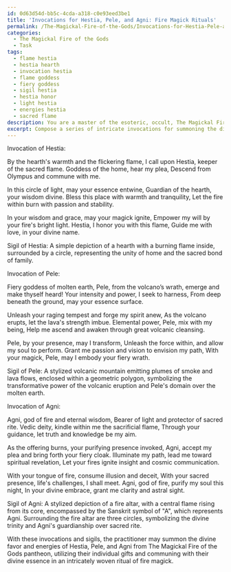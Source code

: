 ```yaml
---
id: 0d63d54d-bb5c-4cda-a318-c0e93eed3be1
title: 'Invocations for Hestia, Pele, and Agni: Fire Magick Rituals'
permalink: /The-Magickal-Fire-of-the-Gods/Invocations-for-Hestia-Pele-and-Agni-Fire-Magick-Rituals/
categories:
  - The Magickal Fire of the Gods
  - Task
tags:
  - flame hestia
  - hestia hearth
  - invocation hestia
  - flame goddess
  - fiery goddess
  - sigil hestia
  - hestia honor
  - light hestia
  - energies hestia
  - sacred flame
description: You are a master of the esoteric, occult, The Magickal Fire of the Gods, you complete tasks to the absolute best of your ability, no matter if you think you were not trained to do the task specifically, you will attempt to do it anyways, since you have performed the tasks you are given with great mastery, accuracy, and deep understanding of what is requested. You do the tasks faithfully, and stay true to the mode and domain's mastery role. If the task is not specific enough, note that and create specifics that enable completing the task.
excerpt: Compose a series of intricate invocations for summoning the divine favor and energies of various fire deities from The Magickal Fire of the Gods pantheon, including but not limited to, Hestia, Pele, and Agni. Each invocation should incorporate the specific deity's symbology, elemental powers, and mythic history, while melding seamlessly with the intricate ritualistic practices unique to the arcane domain. Additionally, for each deity, provide an accompanying sigil or sacred symbol that complements their respective invocation, strengthening the link to the Magickal Fire of the Gods and enhancing the practitioner's ability to commune with the divinity invoked.
---
```

Invocation of Hestia:

By the hearth's warmth and the flickering flame,
I call upon Hestia, keeper of the sacred flame.
Goddess of the home, hear my plea,
Descend from Olympus and commune with me.

In this circle of light, may your essence entwine,
Guardian of the hearth, your wisdom divine.
Bless this place with warmth and tranquility,
Let the fire within burn with passion and stability.

In your wisdom and grace, may your magick ignite,
Empower my will by your fire's bright light.
Hestia, I honor you with this flame,
Guide me with love, in your divine name.

Sigil of Hestia: A simple depiction of a hearth with a burning flame inside, surrounded by a circle, representing the unity of home and the sacred bond of family.

Invocation of Pele:

Fiery goddess of molten earth,
Pele, from the volcano’s wrath, emerge and make thyself heard!
Your intensity and power, I seek to harness,
From deep beneath the ground, may your essence surface.

Unleash your raging tempest and forge my spirit anew,
As the volcano erupts, let the lava's strength imbue.
Elemental power, Pele, mix with my being,
Help me ascend and awaken through great volcanic cleansing.

Pele, by your presence, may I transform,
Unleash the force within, and allow my soul to perform.
Grant me passion and vision to envision my path,
With your magick, Pele, may I embody your fiery wrath.

Sigil of Pele: A stylized volcanic mountain emitting plumes of smoke and lava flows, enclosed within a geometric polygon, symbolizing the transformative power of the volcanic eruption and Pele's domain over the molten earth.

Invocation of Agni:

Agni, god of fire and eternal wisdom,
Bearer of light and protector of sacred rite.
Vedic deity, kindle within me the sacrificial flame,
Through your guidance, let truth and knowledge be my aim.

As the offering burns, your purifying presence invoked,
Agni, accept my plea and bring forth your fiery cloak.
Illuminate my path, lead me toward spiritual revelation,
Let your fires ignite insight and cosmic communication.

With your tongue of fire, consume illusion and deceit,
With your sacred presence, life's challenges, I shall meet.
Agni, god of fire, purify my soul this night,
In your divine embrace, grant me clarity and astral sight.

Sigil of Agni: A stylized depiction of a fire altar, with a central flame rising from its core, encompassed by the Sanskrit symbol of "A", which represents Agni. Surrounding the fire altar are three circles, symbolizing the divine trinity and Agni's guardianship over sacred rite.

With these invocations and sigils, the practitioner may summon the divine favor and energies of Hestia, Pele, and Agni from The Magickal Fire of the Gods pantheon, utilizing their individual gifts and communing with their divine essence in an intricately woven ritual of fire magick.
